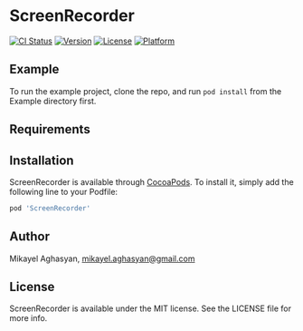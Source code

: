 # ScreenRecorder

[![CI Status](http://img.shields.io/travis/mikayelaghasyan/ScreenRecorder.svg?style=flat)](https://travis-ci.org/mikayelaghasyan/ScreenRecorder)
[![Version](https://img.shields.io/cocoapods/v/ScreenRecorder.svg?style=flat)](http://cocoapods.org/pods/ScreenRecorder)
[![License](https://img.shields.io/cocoapods/l/ScreenRecorder.svg?style=flat)](http://cocoapods.org/pods/ScreenRecorder)
[![Platform](https://img.shields.io/cocoapods/p/ScreenRecorder.svg?style=flat)](http://cocoapods.org/pods/ScreenRecorder)

## Example

To run the example project, clone the repo, and run `pod install` from the Example directory first.

## Requirements

## Installation

ScreenRecorder is available through [CocoaPods](http://cocoapods.org). To install
it, simply add the following line to your Podfile:

```ruby
pod 'ScreenRecorder'
```

## Author

Mikayel Aghasyan, mikayel.aghasyan@gmail.com

## License

ScreenRecorder is available under the MIT license. See the LICENSE file for more info.
